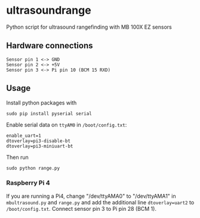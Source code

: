 # ultrasoundrange
Python script for ultrasound rangefinding with MB 100X EZ sensors


## Hardware connections

```
Sensor pin 1 <-> GND
Sensor pin 2 <-> +5V
Sensor pin 3 <-> Pi pin 10 (BCM 15 RXD)
```


## Usage
Install python packages with
```
sudo pip install pyserial serial
```
Enable serial data on `ttyAM0` in `/boot/config.txt`:
```
enable_uart=1
dtoverlay=pi3-disable-bt
dtoverlay=pi3-miniuart-bt
```
Then run
```
sudo python range.py
```

### Raspberry Pi 4
If you are running a Pi4, change "/dev/ttyAMA0" to "/dev/ttyAMA1" in `mbultrasound.py` and `range.py` and add the additional line `dtoverlay=uart2` to `/boot/config.txt`.
Connect sensor pin 3 to Pi pin 28 (BCM 1).

